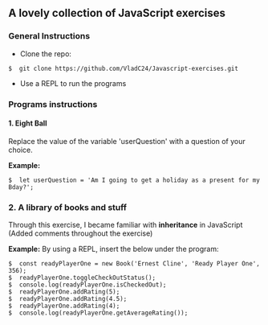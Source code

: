 ## A lovely collection of JavaScript exercises

### General Instructions
* Clone the repo:
```
$  git clone https://github.com/VladC24/Javascript-exercises.git
```
* Use a REPL to run the programs

### Programs instructions

#### 1. Eight Ball
Replace the value of the variable 'userQuestion' with a question of your choice.

__Example:__
```
$  let userQuestion = 'Am I going to get a holiday as a present for my Bday?';
```

### 2. A library of books and stuff
Through this exercise, I became familiar with __inheritance__ in JavaScript (Added comments throughout the exercise)

__Example:__
By using a REPL, insert the below under the program:

```
$  const readyPlayerOne = new Book('Ernest Cline', 'Ready Player One', 356);
$  readyPlayerOne.toggleCheckOutStatus();
$  console.log(readyPlayerOne.isCheckedOut);
$  readyPlayerOne.addRating(5);
$  readyPlayerOne.addRating(4.5);
$  readyPlayerOne.addRating(4);
$  console.log(readyPlayerOne.getAverageRating());
```
